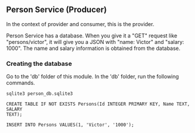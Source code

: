 ## Person Service (Producer)

In the context of provider and consumer, this is the provider.

Person Service has a database. When you give it a "GET" request like
"persons/victor", it will give you a JSON with "name: Victor" and
"salary: 1000". The name and salary information is obtained from the database.

### Creating the database

Go to the 'db' folder of this module. In the 'db' folder, run the following
commands.

```sqlite
sqlite3 person_db.sqlite3

CREATE TABLE IF NOT EXISTS Persons(Id INTEGER PRIMARY KEY, Name TEXT, SALARY 
TEXT);

INSERT INTO Persons VALUES(1, 'Victor', '1000');
```
